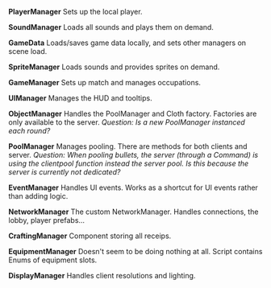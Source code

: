 **PlayerManager**
Sets up the local player.

**SoundManager**
Loads all sounds and plays them on demand.

**GameData**
Loads/saves game data locally, and sets other managers on scene load.

**SpriteManager**
Loads sounds and provides sprites on demand.

**GameManager**
Sets up match and manages occupations.

**UIManager**
Manages the HUD and tooltips.

**ObjectManager**
Handles the PoolManager and Cloth factory. Factories are only available to the server.
_Question: Is a new PoolManager instanced each round?_

**PoolManager**
Manages pooling. There are methods for both clients and server.
_Question: When pooling bullets, the server (through a Command) is using the clientpool function instead the server pool. Is this because the server is currently not dedicated?_

**EventManager**
Handles UI events. Works as a shortcut for UI events rather than adding logic.

**NetworkManager**
The custom NetworkManager. Handles connections, the lobby, player prefabs...

**CraftingManager**
Component storing all receips.

**EquipmentManager**
Doesn't seem to be doing nothing at all. Script contains Enums of equipment slots.

**DisplayManager**
Handles client resolutions and lighting.
